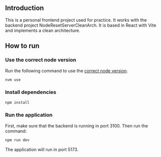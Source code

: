 ## Introduction

This is a personal frontend project used for practice.
It works with the backend project NodeResetServerCleanArch.
It is based in React with Vite and implements a clean architecture.

## How to run

### Use the correct node version

Run the following command to use the [correct node version](.nvmrc).

```bash
nvm use
```

### Install dependencies

```bash
npm install
```

### Run the application

First, make sure that the backend is running in port 3100.
Then run the command:

```bash
npm run dev
```

The application will run in port 5173.

